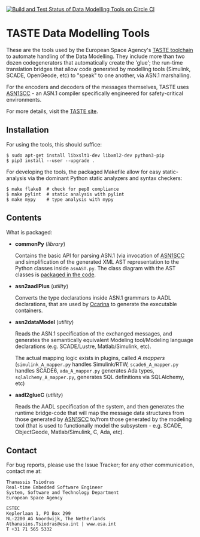 [![Build and Test Status of Data Modelling Tools on Circle CI](https://circleci.com/gh/ttsiodras/DataModellingTools.svg?&style=shield&circle-token=9df10d36b6b4ccd923415a5890155b7bf54b95c5)](https://circleci.com/gh/ttsiodras/DataModellingTools/tree/master)

TASTE Data Modelling Tools
==========================

These are the tools used by the European Space Agency's [TASTE toolchain](https://taste.tuxfamily.org/)
to automate handling of the Data Modelling. They include more than two
dozen codegenerators that automatically create the 'glue'; the run-time translation
bridges that allow code generated by modelling tools (Simulink, SCADE, OpenGeode, etc)
to "speak" to one another, via ASN.1 marshalling.

For the encoders and decoders of the messages
themselves, TASTE uses [ASN1SCC](https://github.com/ttsiodras/asn1scc) - an ASN.1
compiler specifically engineered for safety-critical environments.

For more details, visit the [TASTE site](https://taste.tuxfamily.org/).

Installation
------------

For using the tools, this should suffice:

    $ sudo apt-get install libxslt1-dev libxml2-dev python3-pip
    $ pip3 install --user --upgrade .

For developing the tools, the packaged Makefile allow for easy static-analysis
via the dominant Python static analyzers and syntax checkers:

    $ make flake8  # check for pep8 compliance
    $ make pylint  # static analysis with pylint
    $ make mypy    # type analysis with mypy

Contents
--------

What is packaged:

- **commonPy** (*library*)

    Contains the basic API for parsing ASN.1 (via invocation of 
    [ASN1SCC](https://github.com/ttsiodras/asn1scc) and simplification
    of the generated XML AST representation to the Python classes
    inside `asnAST.py`. The class diagram with the AST classes
    is [packaged in the code](dmt/commonPy/asnAST.py#L42).

- **asn2aadlPlus** (*utility*)

    Converts the type declarations inside ASN.1 grammars to AADL
    declarations, that are used by [Ocarina](https://github.com/OpenAADL/ocarina)
    to generate the executable containers.

- **asn2dataModel** (*utility*)

    Reads the ASN.1 specification of the exchanged messages, and generates
    the semantically equivalent Modeling tool/Modeling language declarations
    (e.g. SCADE/Lustre, Matlab/Simulink, etc). 

    The actual mapping logic exists in plugins, called *A mappers*
    (`simulink_A_mapper.py` handles Simulink/RTW, `scade6_A_mapper.py`
    handles SCADE6, `ada_A_mapper.py` generates Ada types,
    `sqlalchemy_A_mapper.py`, generates SQL definitions via SQLAlchemy, etc)

- **aadl2glueC** (*utility*)

    Reads the AADL specification of the system, and then generates the runtime
    bridge-code that will map the message data structures from those generated
    by [ASN1SCC](https://github.com/ttsiodras/asn1scc) to/from those generated
    by the modeling tool (that is used to functionally model the subsystem -
    e.g. SCADE, ObjectGeode, Matlab/Simulink, C, Ada, etc).

Contact
-------

For bug reports, please use the Issue Tracker; for any other communication,
contact me at:

    Thanassis Tsiodras
    Real-time Embedded Software Engineer 
    System, Software and Technology Department
    European Space Agency

    ESTEC
    Keplerlaan 1, PO Box 299
    NL-2200 AG Noordwijk, The Netherlands
    Athanasios.Tsiodras@esa.int | www.esa.int
    T +31 71 565 5332
